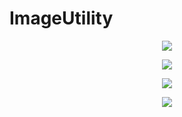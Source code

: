 # ImageUtility

<p align="center">
 <img src="https://imgur.com/kG6h48z.png" />
</p>

<p align="center">
 <img src="https://imgur.com/XuShOpt.png" />
</p>

<p align="center">
 <img src="https://imgur.com/8jm6iO5.png" />
</p>

<p align="center">
 <img src="https://imgur.com/8jm6iO5.png" />
</p>
